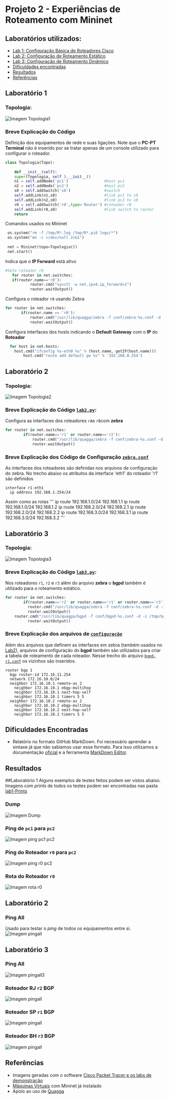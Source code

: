 # Projeto 2 - Experiências de Roteamento com Mininet

## Laboratórios utilizados:

 * [Lab 1: Configuração Básica de Roteadores Cisco](https://github.com/wiltonvgc/projeto2/blob/master/relatorio.mdown#laboratório-1)
 * [Lab 2: Configuração de Roteamento Estático](https://github.com/wiltonvgc/projeto2/blob/master/relatorio.mdown#laboratório-2)
 * [Lab 3: Configuração de Roteamento Dinâmico](https://github.com/wiltonvgc/projeto2/blob/master/relatorio.mdown#laboratório-3)
 * [Dificuldades encontradas](https://github.com/wiltonvgc/projeto2/blob/master/relatorio.mdown#diiculdades-econtradas)
 * [Resultados](https://github.com/wiltonvgc/projeto2/blob/master/relatorio.mdown#resultados)
 * [Referências](https://github.com/wiltonvgc/projeto2/blob/master/relatorio.mdown#referências)


## Laboratório 1

### Topologia:
![Imagem Topologia1](/lab1/lab1-Prints/Topologia%20Lab1.jpg)


### Breve Explicação do Código
  Definição dos equipamentos de rede e suas ligações. Note que o **PC-PT Terminal** não é inserido por se tratar apenas de um console utilizado para configurar o roteador. 
```python
class Topologia(Topo):
   
    def __init__(self):
    super(Topologia, self ).__init__()
    n1 = self.addNode('pc1')				#host pc1
	n2 = self.addNode('pc2')				#host pc2
	s0 = self.addSwitch('s0')				#switch
	self.addLink(n1,s0)						#link pc1 to s0
	self.addLink(n2,s0)						#link pc2 to s0
	r0 = self.addSwitch('r0',type='Router')	#roteador r0
	self.addLink(r0,s0)						#link switch to router
	return
``` 

Comandos usados no Mininet
```python
 os.system("rm -f /tmp/R*.log /tmp/R*.pid logs/*")
 os.system("mn -c >/dev/null 2>&1")
    
 net = Mininet(topo=Topologia())
 net.start()
```

Indica que o **IP Forward** está ativo 
 ```python
 #Seta roteador r0
    for router in net.switches:
	if(router.name=='r0'):
        	router.cmd("sysctl -w net.ipv4.ip_forward=1")
        	router.waitOutput() 
 ```

Configura o roteador `r0` usando Zebra
 ```python
 for router in net.switches:
        if(router.name == 'r0'):
       		router.cmd("/usr/lib/quagga/zebra -f conf/zebra-%s.conf -d -i /tmp/zebra-%s.pid > logs/%s-zebra-stdout 2>&1" % (router.name, router.name, router.name))
        	router.waitOutput() 
 ```

Configura interfaces dos hosts indicando o **Default Gateway** com o **IP** do **Roteador** 
```python
  for host in net.hosts:
	host.cmd("ifconfig %s-eth0 %s" % (host.name, getIP(host.name)))
    	host.cmd("route add default gw %s" % '192.168.0.254')
```

## Laboratório 2
### Topologia:
![Imagem Topologia2](/lab2/lab2-Prints/Topologia%20Lab2.jpg)

### Breve Explicação do Código [`lab2.py`](/lab2/lab2.py):
Configura as interfaces dos roteadores `rA`e `rB`com **zebra**
```python
for router in net.switches:
        if(router.name=='r1' or router.name=='r2'):
       		router.cmd("/usr/lib/quagga/zebra -f conf/zebra-%s.conf -d -i /tmp/zebra-%s.pid > logs/%s-zebra-stdout 2>&1" % (router.name, router.name, router.name))
        	router.waitOutput()
```
### Breve Explicação dos Código de Configuração [`zebra.conf`](/lab2/conf/)
As interfaces dos roteadores são definidas nos arquivos de configuração do zebra.
No trecho abaixo os atributos da interface 'eth1' do roteador 'r1' são definidos
```
interface r1-eth1
  ip address 192.168.1.254/24
```
Assim como as rotas
'''
ip route 192.168.1.0/24 192.168.1.1
ip route 192.168.1.0/24 192.168.1.2
ip route 192.168.2.0/24 192.168.2.1
ip route 192.168.2.0/24 192.168.2.2
ip route 192.168.3.0/24 192.168.3.1
ip route 192.168.3.0/24 192.168.3.2
'''


## Laboratório 3
### Topologia:
![Imagem Topologia3](/lab3/lab3-Prints/Topologia%20lab3.jpg)

### Breve Explicação do Código [`lab3.py`](/lab3/lab3.py):
Nos roteadores `r1`, `r2` e `r3` além do arquivo **zebra** o **bgpd** também é utilizado para o roteamento estático. 
```python
for router in net.switches:
        if(router.name=='r2' or router.name=='r1' or router.name=='r3'):
          router.cmd("/usr/lib/quagga/zebra -f conf/zebra-%s.conf -d -i /tmp/zebra-%s.pid > logs/%s-zebra-stdout 2>&1" % (router.name, router.name, router.name))
          router.waitOutput()
    router.cmd("/usr/lib/quagga/bgpd -f conf/bgpd-%s.conf -d -i /tmp/bgp-%s.pid > logs/%s-bgpd-stdout 2>&1" % (router.name, router.name, router.name), shell=True)
          router.waitOutput()
``` 

### Breve Explicação dos arquivos de [`configuração`](/lab3/conf)
Além dos arquivos que definem as interfaces em zebra (também usados no [Lab2](/lab2/conf/)), arquivos de configuração do **bgpd** também são utilizados para criar a tabela de roteamento de cada roteador.
Nesse trecho do arquivo [`bgpd-r1.conf`](/lab3/conf/bgpd-r1.conf) os vizinhos são inseridos.  
```
router bgp 1
  bgp router-id 172.16.11.254
  network 172.16.10.0/24
  neighbor 172.16.10.1 remote-as 2
    neighbor 172.16.10.1 ebgp-multihop
    neighbor 172.16.10.1 next-hop-self
    neighbor 172.16.10.1 timers 5 5
  neighbor 172.16.10.2 remote-as 2
    neighbor 172.16.10.2 ebgp-multihop
    neighbor 172.16.10.2 next-hop-self
    neighbor 172.16.10.2 timers 5 5
```
## Dificuldades Encontradas
* Relatório no formato GitHub MarkDown. Foi necessário aprender a sintaxe já que não sabíamos usar esse formato. Para isso utilizamos a documentação [oficial](https://guides.github.com/features/mastering-markdown/) e a ferramenta [MarkDown Editor](https://jbt.github.io/markdown-editor/).

## Resultados
##Laboratório 1
Alguns exemplos de testes feitos podem ser vistos abaixo. Imagens com *prints* de todos os testes podem ser encontradas nas pasta [lab1-Prints](/lab1/lab1-Prints/) 
### Dump
![Imagem Dump](https://github.com/wiltonvgc/projeto2/blob/master/lab1/lab1-Prints/dump.png)

### Ping de `pc1` para `pc2`
![Imagem ping pc1 pc2](https://github.com/wiltonvgc/projeto2/blob/master/lab1/lab1-Prints/pc1ToPc2.png)

### Ping do Roteador `r0` para `pc2`
![Imagem ping r0 pc2](https://github.com/wiltonvgc/projeto2/blob/master/lab1/lab1-Prints/RouterToPc2.png) 

### Rota do Roteador `r0`
![Imagem rota r0](https://github.com/wiltonvgc/projeto2/blob/master/lab1/lab1-Prints/routeR0.png)

## Laboratório 2
### Ping All
Usado para testar o *ping* de todos os equipamentos entre si.
![Imagem pingall](https://github.com/wiltonvgc/projeto2/blob/master/lab2/lab2-Prints/pingallLab2.png)

## Laboratório 3
### Ping All
![Imagem pingall3](https://github.com/wiltonvgc/projeto2/blob/master/lab3/lab3-Prints/pingall.png)

### Roteador RJ `r2` BGP
![Imagem pingall](https://github.com/wiltonvgc/projeto2/blob/master/lab3/lab3-Prints/RoteadorRJ_BGP.png)

### Roteador SP `r1` BGP
![Imagem pingall](https://github.com/wiltonvgc/projeto2/blob/master/lab3/lab3-Prints/RoteadorSP_BGP.png)

### Roteador BH `r3` BGP
![Imagem pingall](https://github.com/wiltonvgc/projeto2/blob/master/lab3/lab3-Prints/RoteadorBH_BGP.png)

## Referências
* Imagens geradas com o software [Cisco Packet Tracer e os labs de demonstração](http://labcisco.blogspot.com.br/p/laboratorios.html)
* [Máquinas Virtuais](http://mininet.org/download/) com Mininet já instalado 
* Apoio ao uso de [Quagga](http://www.nongnu.org/quagga/docs/docs-info.html#Interface-Commands)


